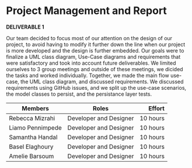 # Project Management and Report


**DELIVERABLE 1**

Our team decided to focus most of our attention on the design of our project, to avoid having to modify it further down the line when our project is more developed and the design is further embedded. Our goals were to finalize a UML class diagram, Use-Case diagrams and requirements that were satisfactory and took into account future deliverables. We limited ourselves to 3 group meetings and outside of these meetings, we dicided the tasks and worked individually. Together, we made the main flow use-case, the UML class diagram, and discussed requirements. We discussed requirements using GitHub issues, and we split up the use-case scenarios, the model classes to persist, and the persistance layer tests. 


| Members            | Roles                   | Effort       |
| ------------------ |:-----------------------:| ------------:|
| Rebecca Mizrahi    | Developer and Designer  | 10 hours     |
| Liamo Pennimpede   | Developer and Designer  | 10 hours     |
| Samantha Handal    | Developer and Designer  | 10 hours     |
| Basel Elaghoury    | Developer and Designer  | 10 hours     |
| Amelie Barsoum     | Developer and Designer  | 10 hours     |
